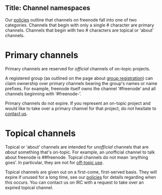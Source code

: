 Title: Channel namespaces
---
Our [policies](pages/policies) outline that channels on freenode fall into one of two categories.
Channels that begin with only a single # character are primary channels. Channels that begin with
two # characters are topical or ‘about’ channels.

Primary channels
================

Primary channels are reserved for _official_ channels of on-topic projects.

A registered group (as outlined on the page about [group registration](pages/groupreg)) can claim
ownership over primary channels bearing the group's names or name prefixes. For example, freenode
itself owns the channel ‘#freenode’ and all channels beginning with ‘#freenode-’.

Primary channels do not expire. If you represent an on-topic project and would like to take over a
primary channel for that project, do not hesitate to [contact us](pages/groupreg).

Topical channels
================

Topical or ‘about’ channels are intended for _unofficial_ channels that are _about_ something that's
on-topic. For example, an unofficial channel to talk about freenode is ##freenode. Topical channels
do not mean ‘anything goes’. In particular, they are not for [off-topic use](pages/policies).

Topical channels are given out on a first-come, first-served basis.  They will expire if unused for
a long time, see our [policies](pages/policies) for details regarding when this occurs. You can
contact us on IRC with a request to take over an expired topical channel.
